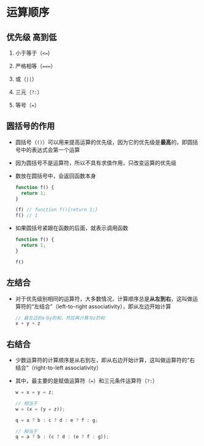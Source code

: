 # 运算顺序

## 优先级 高到低

  1. 小于等于（`<=`)

  2. 严格相等（`===`）

  3. 或（`||`）

  4. 三元（`?:`）

  5. 等号（`=`）

## 圆括号的作用

+ 圆括号（`()`）可以用来提高运算的优先级，因为它的优先级是**最高**的，即圆括号中的表达式会第一个运算

+ 因为圆括号不是运算符，所以不具有求值作用，只改变运算的优先级

+ 数放在圆括号中，会返回函数本身

    ```js
    function f() {
      return 1;
    }

    (f) // function f(){return 1;}
    f() // 1
    ```

+ 如果圆括号紧跟在函数的后面，就表示调用函数

    ```js
    function f() {
      return 1;
    }

    f()
    ```

## 左结合

+ 对于优先级别相同的运算符，大多数情况，计算顺序总是**从左到右**，这叫做运算符的“左结合”（left-to-right associativity），即从左边开始计算

  ```js
  // 最左边的x与y的和，然后再计算与z的和
  x + y + z
  ```

## 右结合

+ 少数运算符的计算顺序是从右到左，即从右边开始计算，这叫做运算符的“右结合”（right-to-left associativity）

+ 其中，最主要的是赋值运算符（`=`）和三元条件运算符（`?:`）

  ```js
  w = x = y = z;

  // 相当于
  w = (x = (y = z));
  ```

  ```js
  q = a ? b : c ? d : e ? f : g;

  // 相当于
  q = a ? b : (c ? d : (e ? f : g));
  ```
